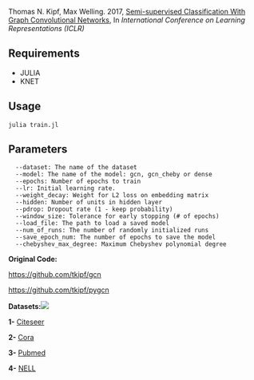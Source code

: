 Thomas N. Kipf, Max Welling. 2017, [<span class="underline">Semi-supervised Classification With Graph Convolutional Networks</span>](https://arxiv.org/pdf/1609.02907.pdf), In *International Conference on Learning Representations (ICLR)*

## Requirements

  * JULIA
  * KNET

## Usage

```julia train.jl```

## Parameters

      --dataset: The name of the dataset
      --model: The name of the model: gcn, gcn_cheby or dense
      --epochs: Number of epochs to train
      --lr: Initial learning rate.
      --weight_decay: Weight for L2 loss on embedding matrix
      --hidden: Number of units in hidden layer
      --pdrop: Dropout rate (1 - keep probability) 
      --window_size: Tolerance for early stopping (# of epochs)
      --load_file: The path to load a saved model
      --num_of_runs: The number of randomly initialized runs 
      --save_epoch_num: The number of epochs to save the model 
      --chebyshev_max_degree: Maximum Chebyshev polynomial degree 

**Original Code:**

[<span class="underline">https://github.com/tkipf/gcn</span>](https://github.com/tkipf/gcn)

[<span class="underline">https://github.com/tkipf/pygcn</span>](https://github.com/tkipf/pygcn)


**Datasets:**![](/media/image1.png)

**1-** [<span class="underline">Citeseer</span>](https://github.com/kimiyoung/planetoid/tree/master/data)

**2-** [<span class="underline">Cora</span>](https://github.com/kimiyoung/planetoid/tree/master/data)

**3-** [<span class="underline">Pubmed</span>](https://github.com/kimiyoung/planetoid/tree/master/data)

**4-** [<span class="underline">NELL</span>](http://www.cs.cmu.edu/~zhiliny/data/nell_data.tar.gz)
